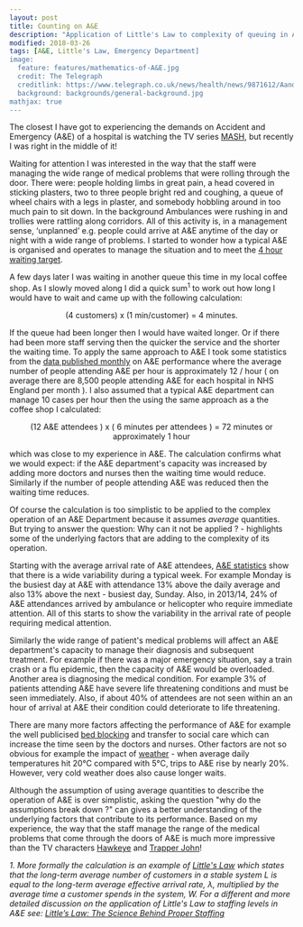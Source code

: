 ```yaml
---
layout: post
title: Counting on A&E
description: "Application of Little's Law to complexity of queuing in A&E. "
modified: 2018-03-26
tags: [A&E, Little's Law, Emergency Department]
image:
  feature: features/mathematics-of-A&E.jpg
  credit: The Telegraph
  creditlink: https://www.telegraph.co.uk/news/health/news/9871612/AandE-departments-so-short-staffed-four-in-10-doctors-are-locums-warns-report.html
  background: backgrounds/general-background.jpg
mathjax: true
---
```


The closest I have got to experiencing the demands on Accident and Emergency (A&E) of a hospital is watching the TV series <a href="https://en.wikipedia.org/wiki/M*A*S*H_(TV_series))">MASH</a>, but recently I was right in the middle of it!

Waiting for attention I was interested in the way that the staff were managing the wide range of medical problems that were rolling through the door. There were:
people holding limbs in great pain, a head covered in sticking plasters, two to three people bright red and coughing, a queue of wheel chairs with a legs in plaster, and somebody hobbling around in too much pain to sit down. In the background Ambulances were rushing in and trollies were rattling along corridors.
All of this activity is, in a management sense, ‘unplanned’ e.g. people could arrive at A&E anytime of the day or night with a wide range of problems.  I started to wonder how a typical A&E is organised and operates to manage the situation and to meet the [4 hour waiting target](https://en.wikipedia.org/wiki/Four-hour_target_in_emergency_departments).

A few days later I was waiting in another queue this time in my local coffee shop. As I slowly moved along I did a quick sum<sup>1</sup> to work out how long I would have to wait and came up with the following calculation:

<center>(4 customers) x (1 min/customer) = 4 minutes.</center>

If the queue had been longer then I would have waited longer. Or if there had been more staff serving then the quicker the service and the shorter the waiting time. To apply the same approach to A&E I took some statistics from the
<a href="https://www.england.nhs.uk/statistics/statistical-work-areas/ae-waiting-times-and-activity/statistical-work-areasae-waiting-times-and-activityae-attendances-and-emergency-admissions-2015-16-monthly-3/" >data published monthly</a> on A&E performance where the average number of people attending A&E per hour is approximately 12 / hour
( on average there are 8,500 people attending A&E for each hospital in NHS England per month ). I also assumed that a typical A&E department can manage 10 cases per hour then the using the same approach as a the coffee shop I calculated:

<center> (12 A&E attendees )  x ( 6 minutes per attendees  ) = 72 minutes or approximately 1 hour</center>

which was close to my experience in A&E. The calculation confirms what we would expect: if the A&E department's capacity was increased by adding more doctors and nurses then the waiting time would reduce. Similarly if the number of people attending A&E was reduced then the waiting time reduces.

Of course the calculation is too simplistic to be applied to the complex operation of an A&E Department because it assumes <i>average</i> quantities. But
trying to answer the question: Why can it not be applied ? - highlights some of the underlying factors that are adding to the complexity of its operation.

Starting with the average arrival rate of A&E attendees,
<a href="http://researchbriefings.files.parliament.uk/documents/SN06964/SN06964.pdf" >A&E statistics</a> show that there is a wide variability during a typical week. For example Monday is the busiest day at A&E with attendance 13% above the daily average and also 13% above the next - busiest day, Sunday. Also, in 2013/14, 24% of A&E attendances arrived by ambulance or helicopter who require immediate attention. All of this starts to show the variability in the arrival rate of people requiring medical attention.

Similarly the wide range of patient's medical problems will affect an A&E department's capacity
to manage their diagnosis and subsequent treatment. For example if there was a major emergency situation, say a train crash or a flu epidemic, then the capacity of A&E would be overloaded. Another area is diagnosing the medical condition. For example 3% of patients attending A&E have severe life threatening conditions and must be seen immediately. Also, if about 40% of attendees are not seen within an an hour of arrival at A&E their condition could deteriorate to life threatening.

There are many more factors affecting the performance of A&E for example the well publicised [bed blocking](https://www.independent.co.uk/news/uk/politics/nhs-bed-blocking-delayed-transfer-care-theresa-may-funding-social-care-crisis-election-a7783936.html) and transfer to social care which can increase the time seen by the doctors and nurses. Other factors are not so obvious for example the impact of [weather](http://www.qualitywatch.org.uk/news/ae-departments-are-experiencing-perfect-storm-factors-leading-increase-waiting-times) - when average daily temperatures hit 20°C compared with 5°C, trips to A&E rise by nearly 20%. However, very cold weather does also cause longer waits.

Although the assumption of using average quantities to describe the operation of A&E is over simplistic,  asking the question "why do the assumptions break down ?" can gives a better understanding of the underlying factors that contribute to its performance. Based on my experience, the way that the staff manage the range of the medical problems that come through the doors of A&E is much more impressive than the TV characters  [Hawkeye](https://en.wikipedia.org/wiki/List_of_M*A*S*H_characters#Hawkeye_Pierce) and [Trapper John](https://en.wikipedia.org/wiki/List_of_M*A*S*H_characters#Trapper_John_McIntyre)!

<p><i>1. More formally the calculation is an example of
<a href="https://en.wikipedia.org/wiki/Little%27s_law">Little's Law</a> which states that the long-term average number of customers in a stable system L is equal to the long-term average effective arrival rate, λ, multiplied by the average time a customer spends in the system, W. For a different and more detailed discussion on the application of Little's Law to staffing levels in A&E see:
<a href="http://epmonthly.com/article/littles-law-the-science-behind-proper-staffing/">Little’s Law: The Science Behind Proper Staffing</a>
</i></p>
